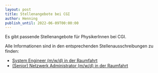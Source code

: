 ```yaml
---
layout: post
title: Stellenangebote bei CGI
author: Henning
publish_until: 2022-06-09T00:00:00
---
```


Es gibt passende Stellenangebote für PhysikerInnen bei CGI.

Alle Informationen sind in den entsprechenden Stellenausschreibungen zu finden:

* [System Engineer (m/w/d) in der Raumfahrt](https://cgi.njoyn.com/CGI/xweb/XWeb.asp?NTKN=c&clid=21001&Page=JobDetails&Jobid=J0121-2401&BRID=787578&lang=4)
* [(Senior) Netzwerk Administrator (m/w/d) in der Raumfahrt](https://cgi.njoyn.com/CGI/xweb/XWeb.asp?NTKN=c&clid=21001&Page=JobDetails&Jobid=J0521-2161&BRID=819727&lang=4)
